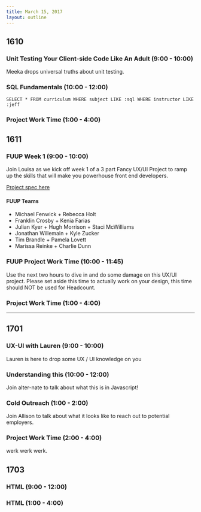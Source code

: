 ```yaml
---
title: March 15, 2017
layout: outline
---
```


## 1610

###  Unit Testing Your Client-side Code Like An Adult (9:00 - 10:00)
Meeka drops universal truths about unit testing.

### SQL Fundamentals (10:00 - 12:00)
`SELECT * FROM curriculum WHERE subject LIKE :sql WHERE instructor LIKE :jeff`

### Project Work Time (1:00 - 4:00)

## 1611

### FUUP Week 1 (9:00 - 10:00)

Join Louisa as we kick off week 1 of a 3 part Fancy UX/UI Project to ramp up the skills that will make you powerhouse front end developers.  

[Project spec here](http://frontend.turing.io/projects/ultimate-ux-ui-team-challenge.html)

#### FUUP Teams

* Michael Fenwick + Rebecca Holt
* Franklin Crosby + Kenia Farias
* Julian Kyer +  Hugh Morrison + Staci McWilliams
* Jonathan Willemain +  Kyle Zucker
* Tim Brandle  + Pamela Lovett
* Marissa Reinke + Charlie Dunn

### FUUP Project Work Time (10:00 - 11:45)

Use the next two hours to dive in and do some damage on this UX/UI project. Please set aside this time to actually work on your design, this time should NOT be used for Headcount.

### Project Work Time (1:00 - 4:00)

-----------------------------------------------

## 1701

### UX-UI with Lauren (9:00 - 10:00)

Lauren is here to drop some UX / UI knowledge on you

### Understanding this (10:00 - 12:00)

Join alter-nate to talk about what this is in Javascript!

### Cold Outreach (1:00 - 2:00)

Join Allison to talk about what it looks like to reach out to potential employers.

### Project Work Time (2:00 - 4:00)

werk werk werk.

## 1703

### HTML (9:00 - 12:00)

### HTML (1:00 - 4:00)
